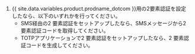 1. {{ site.data.variables.product.prodname_dotcom }}用の2要素認証を設定したなら、以下のいずれかを行ってください。
   - SMS経由の2 要素認証をセットアップしたなら、SMSメッセージから2 要素認証コードを取得してください。
   - TOTPアプリケーションで2 要素認証をセットアップしたなら、2 要素認証コードを生成してください。
